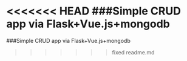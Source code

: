 <<<<<<< HEAD
###Simple CRUD app via Flask+Vue.js+mongodb
=======
###Simple CRUD app via Flask+Vue.js+mongodb
>>>>>>> fixed readme.md
